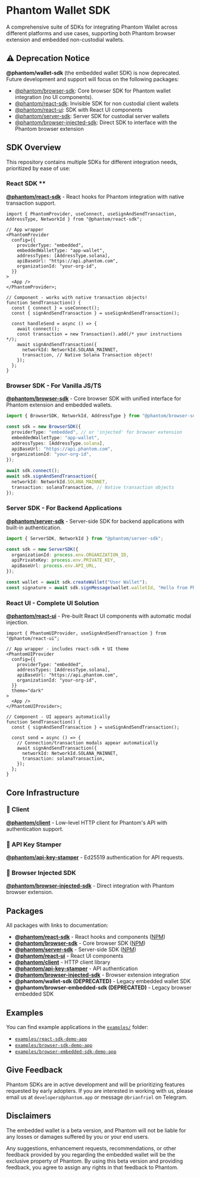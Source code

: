 # Phantom Wallet SDK

A comprehensive suite of SDKs for integrating Phantom Wallet across different platforms and use cases, supporting both Phantom browser extension and embedded non-custodial wallets.

## ⚠️ Deprecation Notice

**@phantom/wallet-sdk** (the embedded wallet SDK) is now deprecated. Future development and support will focus on the following packages:

- [@phantom/browser-sdk](https://www.npmjs.com/package/@phantom/browser-sdk): Core browser SDK for Phantom wallet integration (no UI components).
- [@phantom/react-sdk](https://www.npmjs.com/package/@phantom/react-sdk): Invisible SDK for non custodial client wallets
- [@phantom/react-ui](https://www.npmjs.com/package/@phantom/react-ui): SDK with React UI components
- [@phantom/server-sdk](https://www.npmjs.com/package/@phantom/server-sdk): Server SDK for custodial server wallets
- [@phantom/browser-injected-sdk](https://www.npmjs.com/package/@phantom/browser-injected-sdk): Direct SDK to interface with the Phantom browser extension

## SDK Overview

This repository contains multiple SDKs for different integration needs, prioritized by ease of use:

### React SDK \*\*

**[@phantom/react-sdk](./packages/react-sdk/README.md)** - React hooks for Phantom integration with native transaction support.

```tsx
import { PhantomProvider, useConnect, useSignAndSendTransaction, AddressType, NetworkId } from "@phantom/react-sdk";

// App wrapper
<PhantomProvider
  config={{
    providerType: "embedded",
    embeddedWalletType: "app-wallet",
    addressTypes: [AddressType.solana],
    apiBaseUrl: "https://api.phantom.com",
    organizationId: "your-org-id",
  }}
>
  <App />
</PhantomProvider>;

// Component - works with native transaction objects!
function SendTransaction() {
  const { connect } = useConnect();
  const { signAndSendTransaction } = useSignAndSendTransaction();

  const handleSend = async () => {
    await connect();
    const transaction = new Transaction().add(/* your instructions */);
    await signAndSendTransaction({
      networkId: NetworkId.SOLANA_MAINNET,
      transaction, // Native Solana Transaction object!
    });
  };
}
```

### Browser SDK - **For Vanilla JS/TS**

**[@phantom/browser-sdk](./packages/browser-sdk/README.md)** - Core browser SDK with unified interface for Phantom extension and embedded wallets.

```typescript
import { BrowserSDK, NetworkId, AddressType } from "@phantom/browser-sdk";

const sdk = new BrowserSDK({
  providerType: "embedded", // or 'injected' for browser extension
  embeddedWalletType: "app-wallet",
  addressTypes: [AddressType.solana],
  apiBaseUrl: "https://api.phantom.com",
  organizationId: "your-org-id",
});

await sdk.connect();
await sdk.signAndSendTransaction({
  networkId: NetworkId.SOLANA_MAINNET,
  transaction: solanaTransaction, // Native transaction objects
});
```

### Server SDK - **For Backend Applications**

**[@phantom/server-sdk](./packages/server-sdk/README.md)** - Server-side SDK for backend applications with built-in authentication.

```typescript
import { ServerSDK, NetworkId } from "@phantom/server-sdk";

const sdk = new ServerSDK({
  organizationId: process.env.ORGANIZATION_ID,
  apiPrivateKey: process.env.PRIVATE_KEY,
  apiBaseUrl: process.env.API_URL,
});

const wallet = await sdk.createWallet("User Wallet");
const signature = await sdk.signMessage(wallet.walletId, "Hello from Phantom!", NetworkId.SOLANA_MAINNET);
```

### React UI - **Complete UI Solution**

**[@phantom/react-ui](./packages/react-ui/README.md)** - Pre-built React UI components with automatic modal injection.

```tsx
import { PhantomUIProvider, useSignAndSendTransaction } from "@phantom/react-ui";

// App wrapper - includes react-sdk + UI theme
<PhantomUIProvider
  config={{
    providerType: "embedded",
    addressTypes: [AddressType.solana],
    apiBaseUrl: "https://api.phantom.com",
    organizationId: "your-org-id",
  }}
  theme="dark"
>
  <App />
</PhantomUIProvider>;

// Component - UI appears automatically
function SendTransaction() {
  const { signAndSendTransaction } = useSignAndSendTransaction();

  const send = async () => {
    // Connection/transaction modals appear automatically
    await signAndSendTransaction({
      networkId: NetworkId.SOLANA_MAINNET,
      transaction: solanaTransaction,
    });
  };
}
```

## Core Infrastructure

### 🔧 Client

**[@phantom/client](./packages/client/README.md)** - Low-level HTTP client for Phantom's API with authentication support.

### 🔐 API Key Stamper

**[@phantom/api-key-stamper](./packages/api-key-stamper/README.md)** - Ed25519 authentication for API requests.

### 🔌 Browser Injected SDK

**[@phantom/browser-injected-sdk](./packages/browser-injected-sdk/README.md)** - Direct integration with Phantom browser extension.

## Packages

All packages with links to documentation:

- **[@phantom/react-sdk](./packages/react-sdk/README.md)** - React hooks and components ([NPM](https://www.npmjs.com/package/@phantom/react-sdk))
- **[@phantom/browser-sdk](./packages/browser-sdk/README.md)** - Core browser SDK ([NPM](https://www.npmjs.com/package/@phantom/browser-sdk))
- **[@phantom/server-sdk](./packages/server-sdk/README.md)** - Server-side SDK ([NPM](https://www.npmjs.com/package/@phantom/server-sdk))
- **[@phantom/react-ui](./packages/react-ui/README.md)** - React UI components
- **[@phantom/client](./packages/client/README.md)** - HTTP client library
- **[@phantom/api-key-stamper](./packages/api-key-stamper/README.md)** - API authentication
- **[@phantom/browser-injected-sdk](./packages/browser-injected-sdk/README.md)** - Browser extension integration
- **@phantom/wallet-sdk (DEPRECATED)** - Legacy embedded wallet SDK
- **@phantom/browser-embedded-sdk (DEPRECATED)** - Legacy browser embedded SDK

## Examples

You can find example applications in the [`examples/`](./examples) folder:

- [`examples/react-sdk-demo-app`](./examples/react-sdk-demo-app)
- [`examples/browser-sdk-demo-app`](./examples/browser-sdk-demo-app)
- [`examples/browser-embedded-sdk-demo-app`](./examples/browser-embedded-sdk-demo-app)

## Give Feedback

Phantom SDKs are in active development and will be prioritizing features requested by early adopters. If you are interested in working with us, please email us at `developers@phantom.app` or message `@brianfriel` on Telegram.

## Disclaimers

The embedded wallet is a beta version, and Phantom will not be liable for any losses or damages suffered by you or your end users.

Any suggestions, enhancement requests, recommendations, or other feedback provided by you regarding the embedded wallet will be the exclusive property of Phantom. By using this beta version and providing feedback, you agree to assign any rights in that feedback to Phantom.

